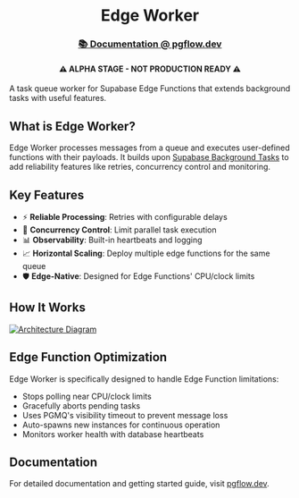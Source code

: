 <div align="center">
  <h1>Edge Worker</h1>
  <a href="https://pgflow.dev">
    <h3>📚 Documentation @ pgflow.dev</h3>
  </a>
  
  <h4>⚠️ <strong>ALPHA STAGE - NOT PRODUCTION READY</strong> ⚠️</h4>
</div>

A task queue worker for Supabase Edge Functions that extends background tasks with useful features.

## What is Edge Worker?

Edge Worker processes messages from a queue and executes user-defined functions with their payloads. It builds upon [Supabase Background Tasks](https://supabase.com/docs/guides/functions/background-tasks) to add reliability features like retries, concurrency control and monitoring.

## Key Features

- ⚡ **Reliable Processing**: Retries with configurable delays
- 🔄 **Concurrency Control**: Limit parallel task execution
- 📊 **Observability**: Built-in heartbeats and logging
- 📈 **Horizontal Scaling**: Deploy multiple edge functions for the same queue
- 🛡️ **Edge-Native**: Designed for Edge Functions' CPU/clock limits

## How It Works

[![Architecture Diagram](https://mermaid.ink/img/pako:eNplkcFugzAMhl8lyrl9AQ47VLBxqdSqlZAGHEziASokyEkmTaXvvoR0o1VziGL_n_9Y9pULLZEnvFItwdSxc1op5o9xTUxU_OQmaMAgy2SL7N0pYXutTMUjGU5WlItYaLog1VFAJSv14paCXdweyw8f-2MZLnZ06LBelXxXRk_DztAM-Gp9KA-kpRP-W7bdvs3Ga4aNaAy0OC_WdzD4B4IQVsLMvvkIZMUiA4mu_8ZHYjW5MxNp4dUnKC9zUHJA-h9R_VQTG-sQyDYINlTs-IaPSCP00q_gGvCK2w5HP53EPyXQJczp5jlwVp9-lOCJJYcbTtq13V_gJgkW0x78lEeefMFgfHYC9an1GqPsraZ9XPiy99svlAqmtA?type=png)](https://mermaid.live/edit#pako:eNplkcFugzAMhl8lyrl9AQ47VLBxqdSqlZAGHEziASokyEkmTaXvvoR0o1VziGL_n_9Y9pULLZEnvFItwdSxc1op5o9xTUxU_OQmaMAgy2SL7N0pYXutTMUjGU5WlItYaLog1VFAJSv14paCXdweyw8f-2MZLnZ06LBelXxXRk_DztAM-Gp9KA-kpRP-W7bdvs3Ga4aNaAy0OC_WdzD4B4IQVsLMvvkIZMUiA4mu_8ZHYjW5MxNp4dUnKC9zUHJA-h9R_VQTG-sQyDYINlTs-IaPSCP00q_gGvCK2w5HP53EPyXQJczp5jlwVp9-lOCJJYcbTtq13V_gJgkW0x78lEeefMFgfHYC9an1GqPsraZ9XPiy99svlAqmtA)

## Edge Function Optimization

Edge Worker is specifically designed to handle Edge Function limitations:

- Stops polling near CPU/clock limits
- Gracefully aborts pending tasks
- Uses PGMQ's visibility timeout to prevent message loss
- Auto-spawns new instances for continuous operation
- Monitors worker health with database heartbeats


## Documentation

For detailed documentation and getting started guide, visit [pgflow.dev](https://pgflow.dev).

